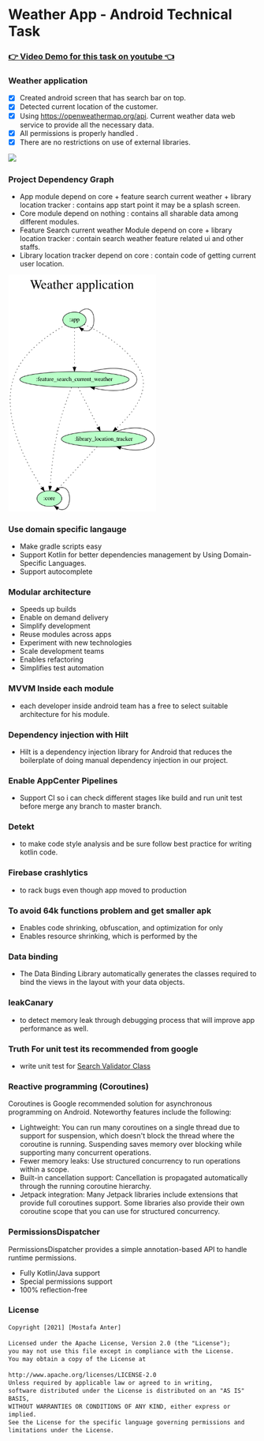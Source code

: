 # Weather App - Android Technical Task #

### [👉 Video Demo for this task on youtube 👈](https://youtu.be/S6ppgoK1-rM)

### Weather application
- [x] Created android screen that has search bar on top.
- [x] Detected current location of the customer.
- [x] Using https://openweathermap.org/api. Current weather data web service to provide all the necessary data.
- [x] All permissions is properly handled .
- [x] There are no restrictions on use of external libraries.

 <img src="https://github.com/MostafaAnter/Android_Technical_Task/blob/master/task.gif" width="300">

### Project Dependency Graph ###
- App module
  depend on core + feature search current weather + library location tracker : contains app start point it may be a splash screen.
- Core module
  depend on nothing  : contains all sharable data among different modules.
- Feature Search current weather Module
  depend on core + library location tracker : contain search weather feature related ui and other staffs.
- Library location tracker
  depend on core : contain code of getting current user location.

<img src="https://raw.githubusercontent.com/MostafaAnter/Weather_application/master/project.dot.png" width="300">

### Use domain specific langauge ###
- Make gradle scripts easy
- Support Kotlin for better dependencies management by Using Domain-Specific Languages.
- Support autocomplete

### Modular architecture ###
- Speeds up builds
- Enable on demand delivery
- Simplify development
- Reuse modules across apps
- Experiment with new technologies
- Scale development teams
- Enables refactoring
- Simplifies test automation

### MVVM Inside each module
- each developer inside android team has a free to select suitable architecture for his module.

### Dependency injection with Hilt ###
- Hilt is a dependency injection library for Android that reduces the boilerplate of doing manual dependency injection in our project.

### Enable AppCenter Pipelines ###
- Support CI so i can check different stages like build and run unit test
  before merge any branch to master branch.

### Detekt ###
- to make code style analysis and be sure follow best practice for writing kotlin code.

### Firebase crashlytics ###
- to rack bugs even though app moved to production

### To avoid 64k functions problem and get smaller apk ###
- Enables code shrinking, obfuscation, and optimization for only
- Enables resource shrinking, which is performed by the

### Data binding
- The Data Binding Library automatically generates the classes required to bind the views in the layout with your data objects.

### leakCanary
- to detect memory leak through debugging process that will improve app performance as well.

### Truth For unit test its recommended from google
- write unit test for [Search Validator Class](https://github.com/MostafaAnter/Weather_application/blob/master/feature_search_current_weather/src/test/java/app/anter/feature_search_current_weather/ui/usecase/SearchValidatorTest.kt)

### Reactive programming (Coroutines)
Coroutines is Google recommended solution for asynchronous programming on Android. Noteworthy features include the following:

- Lightweight: You can run many coroutines on a single thread due to support for suspension, which doesn't block the thread where the coroutine is running. Suspending saves memory over blocking while supporting many concurrent operations.
- Fewer memory leaks: Use structured concurrency to run operations within a scope.
- Built-in cancellation support: Cancellation is propagated automatically through the running coroutine hierarchy.
- Jetpack integration: Many Jetpack libraries include extensions that provide full coroutines support. Some libraries also provide their own coroutine scope that you can use for structured concurrency.

### PermissionsDispatcher ###
PermissionsDispatcher provides a simple annotation-based API to handle runtime permissions.
- Fully Kotlin/Java support
- Special permissions support
- 100% reflection-free


### License
    Copyright [2021] [Mostafa Anter]

    Licensed under the Apache License, Version 2.0 (the "License");
    you may not use this file except in compliance with the License.
    You may obtain a copy of the License at

    http://www.apache.org/licenses/LICENSE-2.0
    Unless required by applicable law or agreed to in writing,
    software distributed under the License is distributed on an "AS IS" BASIS,
    WITHOUT WARRANTIES OR CONDITIONS OF ANY KIND, either express or implied. 
    See the License for the specific language governing permissions and limitations under the License.

